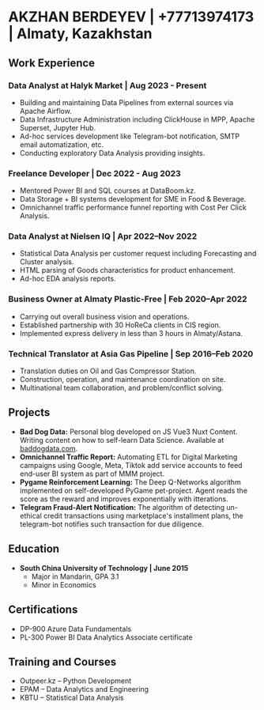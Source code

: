 # AKZHAN BERDEYEV | +77713974173 | Almaty, Kazakhstan

## Work Experience

### Data Analyst at Halyk Market | Aug 2023 - Present
- Building and maintaining Data Pipelines from external sources via Apache Airflow.
- Data Infrastructure Administration including ClickHouse in MPP, Apache Superset, Jupyter Hub.
- Ad-hoc services development like Telegram-bot notification, SMTP email automatization, etc.
- Conducting exploratory Data Analysis providing insights.
  
### Freelance Developer | Dec 2022 - Aug 2023
- Mentored Power BI and SQL courses at DataBoom.kz.
- Data Storage + BI systems development for SME in Food & Beverage.
- Omnichannel traffic performance funnel reporting with Cost Per Click Analysis.

### Data Analyst at Nielsen IQ | Apr 2022–Nov 2022
- Statistical Data Analysis per customer request including Forecasting and Cluster analysis.
- HTML parsing of Goods characteristics for product enhancement.
- Ad-hoc EDA analysis reports.

### Business Owner at Almaty Plastic-Free | Feb 2020–Apr 2022
- Carrying out overall business vision and operations.
- Established partnership with 30 HoReCa clients in CIS region.
- Implemented express delivery in less than 3 hours in Almaty/Astana.

### Technical Translator at Asia Gas Pipeline | Sep 2016–Feb 2020
- Translation duties on Oil and Gas Compressor Station.
- Construction, operation, and maintenance coordination on site.
- Multinational team collaboration, and problem/conflict solving.

## Projects
- **Bad Dog Data:** Personal blog developed on JS Vue3 Nuxt Content. Writing content on how to self-learn Data Science. Available at [baddogdata.com](https://baddogdata.com).
- **Omnichannel Traffic Report:** Automating ETL for Digital Marketing campaigns using Google, Meta, Tiktok add service accounts to feed end-user BI system as part of MMM project.
- **Pygame Reinforcement Learning:** The Deep Q-Networks algorithm implemented on self-developed PyGame pet-project. Agent reads the score as the reward and improves exponentially with itterations.
- **Telegram Fraud-Alert Notification:** The algorithm of detecting un-ethical credit transactions using marketplace's installment plans, the telegram-bot notifies such transaction for due diligence.

## Education
- **South China University of Technology | June 2015**
  - Major in Mandarin, GPA 3.1
  - Minor in Economics

## Certifications
- DP-900 Azure Data Fundamentals
- PL-300 Power BI Data Analytics Associate certificate

## Training and Courses
- Outpeer.kz – Python Development
- EPAM – Data Analytics and Engineering
- KBTU – Statistical Data Analysis
